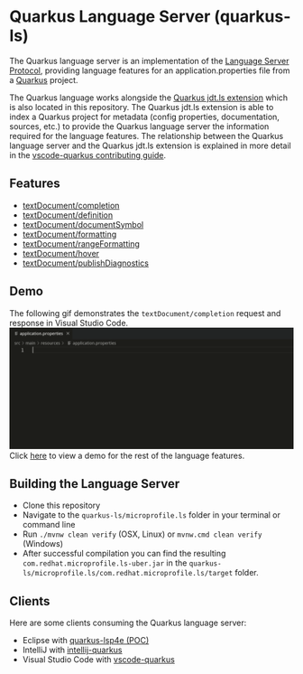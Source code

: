 Quarkus Language Server (quarkus-ls)
===========================

The Quarkus language server is an implementation of the 
[Language Server Protocol](https://github.com/Microsoft/language-server-protocol), providing
language features for an application.properties file from a
[Quarkus](https://quarkus.io/) project.

The Quarkus language works alongside the
[Quarkus jdt.ls extension](https://github.com/redhat-developer/quarkus-ls/tree/master/quarkus.jdt)
which is also located in this repository. The Quarkus jdt.ls extension is able to index
a Quarkus project for metadata (config properties, documentation, sources, etc.) to provide the 
Quarkus language server the information required for the language features.
The relationship between the Quarkus language server and the Quarkus jdt.ls extension is explained 
in more detail in the 
[vscode-quarkus contributing guide](https://github.com/redhat-developer/vscode-quarkus/blob/master/CONTRIBUTING.md).

Features
--------------

* [textDocument/completion](https://microsoft.github.io/language-server-protocol/specifications/specification-3-14/#textDocument_completion)
* [textDocument/definition](https://microsoft.github.io/language-server-protocol/specifications/specification-3-14#textDocument_definition)
* [textDocument/documentSymbol](https://microsoft.github.io/language-server-protocol/specifications/specification-3-14/#textDocument_documentSymbol)
* [textDocument/formatting](https://microsoft.github.io/language-server-protocol/specifications/specification-3-14/#textDocument_formatting)
* [textDocument/rangeFormatting](https://microsoft.github.io/language-server-protocol/specifications/specification-3-14/#textDocument_rangeFormatting)
* [textDocument/hover](https://microsoft.github.io/language-server-protocol/specifications/specification-3-14/#textDocument_hover)
* [textDocument/publishDiagnostics](https://microsoft.github.io/language-server-protocol/specifications/specification-3-14/#textDocument_publishDiagnostics)

Demo
--------------
The following gif demonstrates the `textDocument/completion` request and response in Visual Studio Code.
![key completion](./demos/textDocument_completion.gif)
Click [here](./demos/DEMO.md) to view a demo for the rest of the language features.

Building the Language Server
--------------
* Clone this repository
* Navigate to the `quarkus-ls/microprofile.ls` folder in your terminal or command line
* Run `./mvnw clean verify` (OSX, Linux) or `mvnw.cmd clean verify` (Windows)
* After successful compilation you can find the resulting `com.redhat.microprofile.ls-uber.jar` in the
`quarkus-ls/microprofile.ls/com.redhat.microprofile.ls/target` folder.

Clients
-------

Here are some clients consuming the Quarkus language server:

 * Eclipse with [quarkus-lsp4e (POC)](https://github.com/angelozerr/quarkus-lsp4e)
 * IntelliJ with [intellij-quarkus](https://github.com/jeffmaury/intellij-quarkus)
 * Visual Studio Code with [vscode-quarkus](https://github.com/redhat-developer/vscode-quarkus)